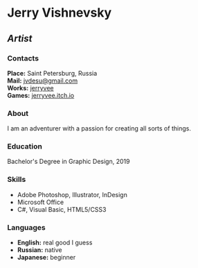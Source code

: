 # Jerry Vishnevsky

## _Artist_

### Contacts

**Place:** Saint Petersburg, Russia\
**Mail:** jvdesu@gmail.com\
**Works:** [jerryvee](https://www.behance.net/jerryvee)\
**Games:** [jerryvee.itch.io](https://jerryvee.itch.io/)

### About

I am an adventurer with a passion for creating all sorts of things.

### Education

Bachelor's Degree in Graphic Design, 2019

### Skills

- Adobe Photoshop, Illustrator, InDesign
- Microsoft Office
- C#, Visual Basic, HTML5/CSS3

### Languages

- **English:** real good I guess
- **Russian:** native
- **Japanese:** beginner